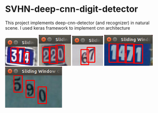 # SVHN-deep-cnn-digit-detector

This project implements deep-cnn-detector (and recognizer) in natural scene. I used keras framework to implement cnn architecture

<img src="examples/1.png">

<img src="examples/2.png">

<img src="examples/3.png">

<img src="examples/4.png">

<img src="examples/5.png">

